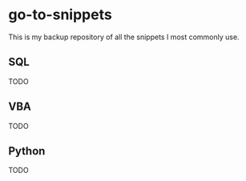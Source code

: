 # go-to-snippets
This is my backup repository of all the snippets I most commonly use.

## SQL
TODO

## VBA
TODO

## Python
TODO
